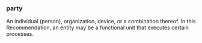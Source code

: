 ### party

An individual (person), organization, device, or a combination thereof. In this Recommendation, an entity may be a functional unit that executes certain processes.